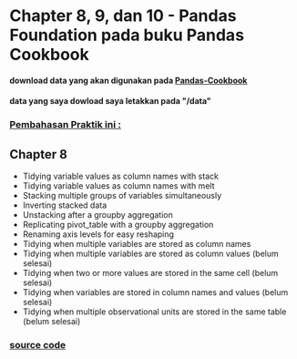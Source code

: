 # Chapter 8, 9, dan 10 - Pandas Foundation pada buku Pandas Cookbook
#### download data yang akan digunakan pada [Pandas-Cookbook](https://github.com/PacktPublishing/Pandas-Cookbook)
#### data yang saya dowload saya letakkan pada "/data"

### [Pembahasan Praktik ini :](https://github.com/rodesta2212/bigdata/tree/master/minggu-13/teori)
## Chapter 8
* Tidying variable values as column names with stack
* Tidying variable values as column names with melt
* Stacking multiple groups of variables simultaneously
* Inverting stacked data
* Unstacking after a groupby aggregation
* Replicating pivot_table with a groupby aggregation
* Renaming axis levels for easy reshaping
* Tidying when multiple variables are stored as column names
* Tidying when multiple variables are stored as column values (belum selesai)
* Tidying when two or more values are stored in the same cell (belum selesai)
* Tidying when variables are stored in column names and values (belum selesai)
* Tidying when multiple observational units are stored in the same table (belum selesai)

### [source code](https://github.com/rodesta2212/bigdata/tree/master/minggu-13/praktik/src)